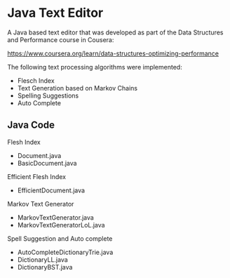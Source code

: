 # Java Text Editor 

A Java based text editor that was developed as part of the Data Structures and Performance course in Cousera:

https://www.coursera.org/learn/data-structures-optimizing-performance


The following text processing algorithms were implemented:

- Flesch Index
- Text Generation based on Markov Chains
- Spelling Suggestions
- Auto Complete



## Java Code ##

Flesh Index

- Document.java 
- BasicDocument.java


Efficient Flesh Index

- EfficientDocument.java


Markov Text Generator

- MarkovTextGenerator.java
- MarkovTextGeneratorLoL.java 


Spell Suggestion and Auto complete

- AutoCompleteDictionaryTrie.java 
- DictionaryLL.java
- DictionaryBST.java 



